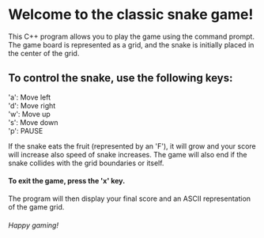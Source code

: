 # Welcome to the classic snake game! 
This C++ program allows you to play the game using the command prompt. The game board is represented as a grid, and the snake is initially placed in the center of the grid.

## To control the snake, use the following keys:

'a': Move left           
'd': Move right           
'w': Move up            
's': Move down              
'p': PAUSE        

If the snake eats the fruit (represented by an 'F'), it will grow and your score will increase also speed of snake increases. 
The game will also end if the snake collides with the grid boundaries or itself.

#### To exit the game, press the 'x' key. 
The program will then display your final score and an ASCII representation of the game grid.

###### Happy gaming!

